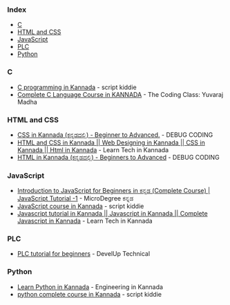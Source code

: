 ### Index

* [C](#c)
* [HTML and CSS](#html-and-css)
* [JavaScript](#javascript)
* [PLC](#plc)
* [Python](#python)


### C

* [C programming in Kannada](https://youtube.com/playlist?list=PLUZkVL-W-8GLVwteCNH_HNoIAhbfBHnLb) - script kiddie
* [Complete C Language Course in KANNADA](https://youtube.com/playlist?list=PLjvPj4x59YBUYkNJr4kCKOXsP3NyM4-ik) - The Coding Class: Yuvaraj Madha


### HTML and CSS  

* [CSS in Kannada (ಕನ್ನಡದಲ್ಲಿ) - Beginner to Advanced.](https://youtube.com/playlist?list=PLBGSzVCM24iHnpfOMnhuyiyEo_NGSxdPD) - DEBUG CODING
* [HTML and CSS in Kannada || Web Designing in Kannada || CSS in Kannada || Html in Kannada](https://youtube.com/playlist?list=PLBVoFEaXQzK3F2BN7ZbXb_EpnDMAlJsPo) - Learn Tech in Kannada
* [HTML in Kannada (ಕನ್ನಡದಲ್ಲಿ) - Beginners to Advanced](https://youtube.com/playlist?list=PLBGSzVCM24iHCjyPxCZBbZSNIiFS7vDFl) - DEBUG CODING


### JavaScript

* [Introduction to JavaScript for Beginners in ಕನ್ನಡ (Complete Course) | JavaScript Tutorial -1](https://www.youtube.com/watch?v=vMn4Ej_oLnQ&list=PLQztdyH5OY4BvjvmU0PV8nTevqXjYcYEE) - MicroDegree ಕನ್ನಡ
* [JavaScript course in Kannada](https://youtube.com/playlist?list=PLUZkVL-W-8GJVkp8Az0SAWqmDPv5b2Tn9) - script kiddie
* [Javascript tutorial in Kannada || Javascript in Kannada || Complete Javascript in Kannada](https://youtube.com/playlist?list=PLBVoFEaXQzK0ybl-O3g_2_PswaLzNGbb8) - Learn Tech in Kannada


### PLC

* [PLC tutorial for beginners](https://youtube.com/playlist?list=PLM-fDuwhsV0nAyn-B06TTbDW78HL3pNiw) - DevelUp Technical


### Python

* [Learn Python in Kannada](https://youtube.com/playlist?list=PLlGueSbLhZoD_mUatMaJsVukJ2Re3JAUj) - Engineering in Kannada
* [python complete course in Kannada](https://youtube.com/playlist?list=PLUZkVL-W-8GKpo--HuELu27Lkc308fNXe) - script kiddie
